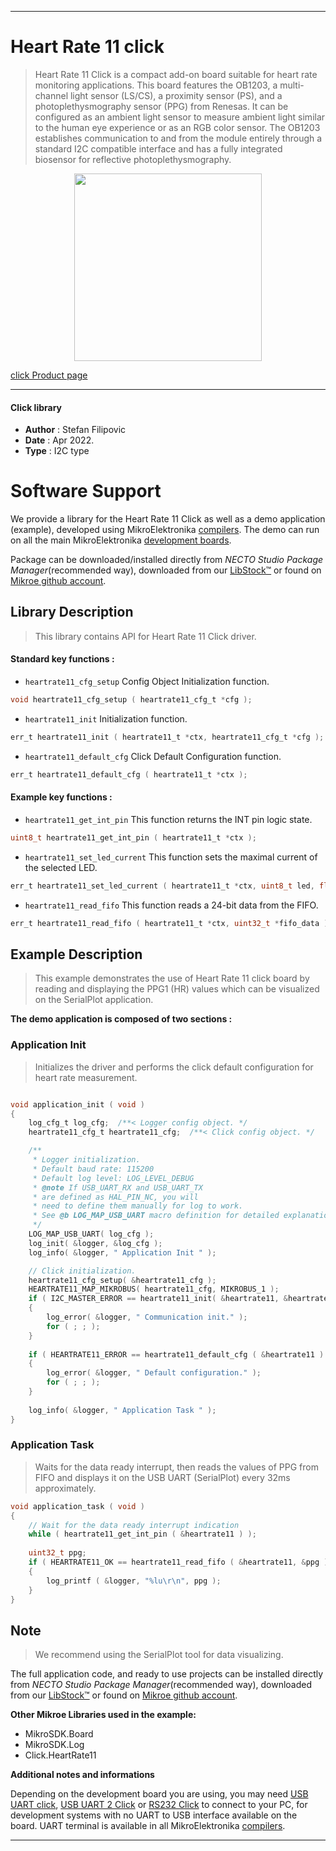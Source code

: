 
---
# Heart Rate 11 click

> Heart Rate 11 Click is a compact add-on board suitable for heart rate monitoring applications. This board features the OB1203, a multi-channel light sensor (LS/CS), a proximity sensor (PS), and a photoplethysmography sensor (PPG) from Renesas. It can be configured as an ambient light sensor to measure ambient light similar to the human eye experience or as an RGB color sensor. The OB1203 establishes communication to and from the module entirely through a standard I2C compatible interface and has a fully integrated biosensor for reflective photoplethysmography.

<p align="center">
  <img src="https://download.mikroe.com/images/click_for_ide/heartrate11_click.png" height=300px>
</p>

[click Product page](https://www.mikroe.com/heart-rate-11-click)

---


#### Click library

- **Author**        : Stefan Filipovic
- **Date**          : Apr 2022.
- **Type**          : I2C type


# Software Support

We provide a library for the Heart Rate 11 Click
as well as a demo application (example), developed using MikroElektronika
[compilers](https://www.mikroe.com/necto-studio).
The demo can run on all the main MikroElektronika [development boards](https://www.mikroe.com/development-boards).

Package can be downloaded/installed directly from *NECTO Studio Package Manager*(recommended way), downloaded from our [LibStock&trade;](https://libstock.mikroe.com) or found on [Mikroe github account](https://github.com/MikroElektronika/mikrosdk_click_v2/tree/master/clicks).

## Library Description

> This library contains API for Heart Rate 11 Click driver.

#### Standard key functions :

- `heartrate11_cfg_setup` Config Object Initialization function.
```c
void heartrate11_cfg_setup ( heartrate11_cfg_t *cfg );
```

- `heartrate11_init` Initialization function.
```c
err_t heartrate11_init ( heartrate11_t *ctx, heartrate11_cfg_t *cfg );
```

- `heartrate11_default_cfg` Click Default Configuration function.
```c
err_t heartrate11_default_cfg ( heartrate11_t *ctx );
```

#### Example key functions :

- `heartrate11_get_int_pin` This function returns the INT pin logic state.
```c
uint8_t heartrate11_get_int_pin ( heartrate11_t *ctx );
```

- `heartrate11_set_led_current` This function sets the maximal current of the selected LED.
```c
err_t heartrate11_set_led_current ( heartrate11_t *ctx, uint8_t led, float current );
```

- `heartrate11_read_fifo` This function reads a 24-bit data from the FIFO.
```c
err_t heartrate11_read_fifo ( heartrate11_t *ctx, uint32_t *fifo_data );
```

## Example Description

> This example demonstrates the use of Heart Rate 11 click board by reading and displaying the PPG1 (HR) values which can be visualized on the SerialPlot application.

**The demo application is composed of two sections :**

### Application Init

> Initializes the driver and performs the click default configuration for heart rate measurement.

```c

void application_init ( void )
{
    log_cfg_t log_cfg;  /**< Logger config object. */
    heartrate11_cfg_t heartrate11_cfg;  /**< Click config object. */

    /** 
     * Logger initialization.
     * Default baud rate: 115200
     * Default log level: LOG_LEVEL_DEBUG
     * @note If USB_UART_RX and USB_UART_TX 
     * are defined as HAL_PIN_NC, you will 
     * need to define them manually for log to work. 
     * See @b LOG_MAP_USB_UART macro definition for detailed explanation.
     */
    LOG_MAP_USB_UART( log_cfg );
    log_init( &logger, &log_cfg );
    log_info( &logger, " Application Init " );

    // Click initialization.
    heartrate11_cfg_setup( &heartrate11_cfg );
    HEARTRATE11_MAP_MIKROBUS( heartrate11_cfg, MIKROBUS_1 );
    if ( I2C_MASTER_ERROR == heartrate11_init( &heartrate11, &heartrate11_cfg ) ) 
    {
        log_error( &logger, " Communication init." );
        for ( ; ; );
    }
    
    if ( HEARTRATE11_ERROR == heartrate11_default_cfg ( &heartrate11 ) )
    {
        log_error( &logger, " Default configuration." );
        for ( ; ; );
    }
    
    log_info( &logger, " Application Task " );
}

```

### Application Task

> Waits for the data ready interrupt, then reads the values of PPG from FIFO and displays it on the USB UART (SerialPlot) every 32ms approximately.

```c
void application_task ( void )
{
    // Wait for the data ready interrupt indication
    while ( heartrate11_get_int_pin ( &heartrate11 ) );
    
    uint32_t ppg;
    if ( HEARTRATE11_OK == heartrate11_read_fifo ( &heartrate11, &ppg ) )
    {
        log_printf ( &logger, "%lu\r\n", ppg );
    }
}
```

## Note

> We recommend using the SerialPlot tool for data visualizing.

The full application code, and ready to use projects can be installed directly from *NECTO Studio Package Manager*(recommended way), downloaded from our [LibStock&trade;](https://libstock.mikroe.com) or found on [Mikroe github account](https://github.com/MikroElektronika/mikrosdk_click_v2/tree/master/clicks).

**Other Mikroe Libraries used in the example:**

- MikroSDK.Board
- MikroSDK.Log
- Click.HeartRate11

**Additional notes and informations**

Depending on the development board you are using, you may need
[USB UART click](https://www.mikroe.com/usb-uart-click),
[USB UART 2 Click](https://www.mikroe.com/usb-uart-2-click) or
[RS232 Click](https://www.mikroe.com/rs232-click) to connect to your PC, for
development systems with no UART to USB interface available on the board. UART
terminal is available in all MikroElektronika
[compilers](https://shop.mikroe.com/compilers).

---
